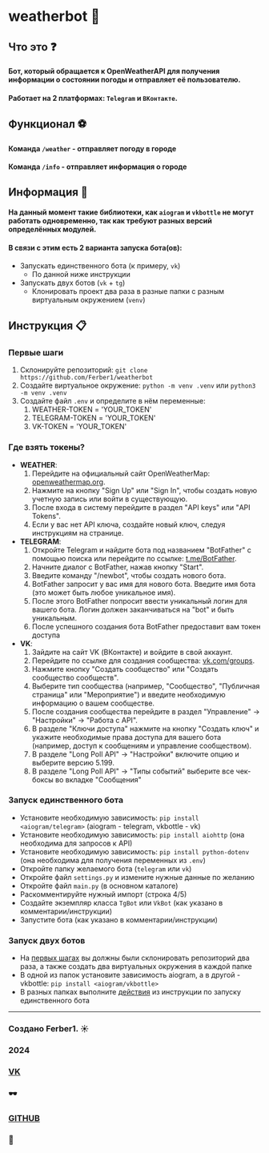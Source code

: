 # weatherbot 🧭
## Что это ❓
#### Бот, который обращается к OpenWeatherAPI для получения информации о состоянии погоды и отправляет её пользователю.
#### Работает на 2 платформах: `Telegram` и `ВКонтакте`.
## Функционал ⚽
#### Команда `/weather` - **отправляет погоду в городе**
#### Команда `/info` - **отправляет информация о городе**
## Информация 🔎
#### На данный момент такие библиотеки, как `aiogram` и `vkbottle` не могут работать одновременно, так как требуют разных версий определённых модулей.
#### В связи с этим есть 2 варианта запуска бота(ов):
- Запускать единственного бота (к примеру, `vk`)
  - По данной ниже инструкции
- Запускать двух ботов (`vk` + `tg`)
  - Клонировать проект два раза в разные папки с разным виртуальным окружением (`venv`)
 
## Инструкция 📋
<a id=first_steps href=#></a>

### Первые шаги
1. Склонируйте репозиторий: `git clone https://github.com/Ferber1/weatherbot`
2. Создайте виртуальное окружение: `python -m venv .venv` или `python3 -m venv .venv`
3. Создайте файл `.env` и определите в нём переменные:
   1. WEATHER-TOKEN = 'YOUR_TOKEN'
   2. TELEGRAM-TOKEN = 'YOUR_TOKEN'
   3. VK-TOKEN = 'YOUR_TOKEN'

### Где взять токены?
- **WEATHER**:
  1. Перейдите на официальный сайт OpenWeatherMap: [openweathermap.org](https://openweathermap.org).
  2. Нажмите на кнопку "Sign Up" или "Sign In", чтобы создать новую учетную запись или войти в существующую.
  3. После входа в систему перейдите в раздел "API keys" или "API Tokens".
  4. Если у вас нет API ключа, создайте новый ключ, следуя инструкциям на странице.
- **TELEGRAM**:
  1. Откройте Telegram и найдите бота под названием "BotFather" с помощью поиска или перейдите по ссылке: [t.me/BotFather](https://t.me/BotFather).
  2. Начните диалог с BotFather, нажав кнопку "Start".
  3. Введите команду "/newbot", чтобы создать нового бота.
  4. BotFather запросит у вас имя для нового бота. Введите имя бота (это может быть любое уникальное имя).
  5. После этого BotFather попросит ввести уникальный логин для вашего бота. Логин должен заканчиваться на "bot" и быть уникальным.
  6. После успешного создания бота BotFather предоставит вам токен доступа
- **VK**:
  1. Зайдите на сайт VK (ВКонтакте) и войдите в свой аккаунт.
  2. Перейдите по ссылке для создания сообщества: [vk.com/groups](https://vk.com/groups?tab=admin).
  3. Нажмите кнопку "Создать сообщество" или "Создать сообщество сообществ".
  4. Выберите тип сообщества (например, "Сообщество", "Публичная страница" или "Мероприятие") и введите необходимую информацию о вашем сообществе.
  5. После создания сообщества перейдите в раздел "Управление" -> "Настройки" -> "Работа с API".
  6. В разделе "Ключи доступа" нажмите на кнопку "Создать ключ" и укажите необходимые права доступа для вашего бота (например, доступ к сообщениям и управление сообществом).
  7. В разделе "Long Poll API" -> "Настройки" включите опцию и выберите версию 5.199.
  8. В разделе "Long Poll API" -> "Типы событий" выберите все чек-боксы во вкладке "Сообщения"

### Запуск единственного бота
- Установите необходимую зависимость: `pip install <aiogram/telegram>` (aiogram - telegram, vkbottle - vk)
<a id=base></a>
- Установите необходимую зависимость: `pip install aiohttp` (она необходима для запросов к API)
- Установите необходимую зависимость: `pip install python-dotenv` (она необходима для получения переменных из `.env`)
- Откройте папку желаемого бота (`telegram` или `vk`)
- Откройте файл `settings.py` и измените нужные данные по желанию
- Откройте файл `main.py` (в основном каталоге)
- Раскомментируйте нужный импорт (строка 4/5)
- Создайте экземпляр класса `TgBot` или `VkBot` (как указано в комментарии/инструкции)
- Запустите бота (как указано в комментарии/инструкции)

### Запуск двух ботов
- На [первых шагах](#first_steps) вы должны были склонировать репозиторий два раза, а также создать два виртуальных окружения в каждой папке
- В одной из папок установите зависимость aiogram, а в другой - vkbottle: `pip install <aiogram/vkbottle>`
- В разных папках выполните [действия](#base) из инструкции по запуску единственного бота

---


### Создано Ferber1. ☀
### 2024

### [VK](https://vk.com/salmatov7)
### 🕶

### [GITHUB](https://github.com/Ferber1)
### 🦾

